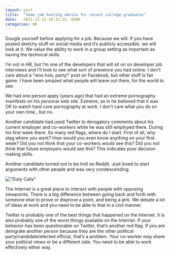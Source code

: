 ```yaml
---
layout: post
title:  "Some job hunting advice for recent college graduates"
date:   2021-12-15 10:31:33 -0500
categories: HR
---
```

Google yourself before applying for a job. Because we will. If you have posted sketchy stuff on social media and it’s publicly accessible, we will look at it. We value the ability to work in a group setting as important as having the technical skills.

I’m not in HR, but I’m one of the developers that will sit on on developer job interviews and I’ll look to see what sort of presence you had online. I don’t care about a “woo hoo, party!” post on Facebook, but other stuff is fair game. I have been amazed what people will leave out there, for the world to see.

We had one person apply (years ago) that had an extreme pornography manifesto on his personal web site. Extreme, as in he believed that it was OK to watch hard core pornography at work. I don’t care what you do on your own time., but no.

Another candidate had used Twitter to derogatory comments about his current employer and co-workers while he was still employed there. During his first week there. So many red flags, where do I start. First of all, why slag where you work? How would you even know anything on your first week? Did you not think that your co-workers would see this? Did you not think that future employers would see this? This indicates poor decision making skills.

Another candidate turned out to be troll on Reddit. Just loved to start arguments with other people and was very condescending.

!["Duty Calls"](https://i1.wp.com/imgs.xkcd.com/comics/duty_calls.png?w=680&ssl=1)

The Internet is a great place to interact with people with opposing viewpoints. There is a big difference between going back and forth with someone else to prove or disprove a point, and being a jerk. We debate a lot of ideas at work and you need to be able to that in a civil manner.

Twitter is probably one of the best things that happened on the Internet. It is also probably one of the worst things available on the Internet. If your behavior has been questionable on Twitter, that’s another red flag. If you are denigrate another person because they are the other political party/candidate/elected official, that’s a problem. Your co-worker may share your political views or be a different side. You need to be able to work effectively either way.